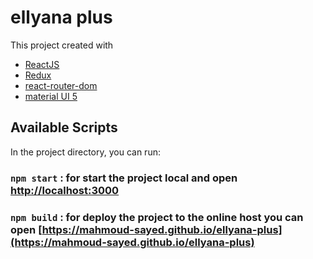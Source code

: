 # ellyana plus 

This project created with 
- [ReactJS](https://github.com/facebook/create-react-app)
- [Redux](https://redux.js.org/)
- [react-router-dom](https://v5.reactrouter.com/web/guides/quick-start)
- [material UI 5](https://mui.com/material-ui/getting-started/overview/)

## Available Scripts

In the project directory, you can run:

### `npm start` : for start the project local and open [http://localhost:3000](http://localhost:3000)
### `npm build` : for deploy the project to the online host you can open [https://mahmoud-sayed.github.io/ellyana-plus](https://mahmoud-sayed.github.io/ellyana-plus)
